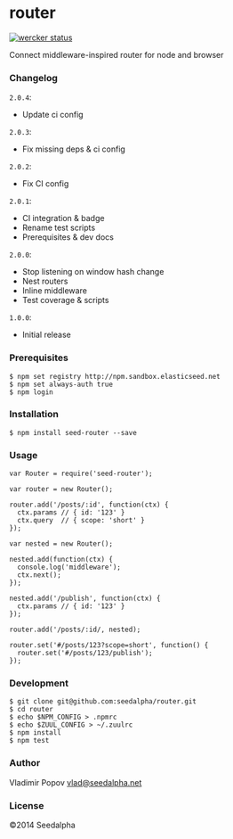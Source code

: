 # router

[![wercker status](https://app.wercker.com/status/e766b9feebfeecff98a41bce0027b60b/m "wercker status")](https://app.wercker.com/project/bykey/e766b9feebfeecff98a41bce0027b60b)

Connect middleware-inspired router for node and browser

### Changelog

`2.0.4`:

- Update ci config

`2.0.3`:

- Fix missing deps & ci config

`2.0.2`:

- Fix CI config

`2.0.1`:

- CI integration & badge
- Rename test scripts
- Prerequisites & dev docs

`2.0.0`:

- Stop listening on window hash change
- Nest routers
- Inline middleware
- Test coverage & scripts

`1.0.0`:

- Initial release


### Prerequisites

    $ npm set registry http://npm.sandbox.elasticseed.net
    $ npm set always-auth true
    $ npm login

### Installation

    $ npm install seed-router --save

### Usage

    var Router = require('seed-router');
    
    var router = new Router();
    
    router.add('/posts/:id', function(ctx) {
      ctx.params // { id: '123' }
      ctx.query  // { scope: 'short' }
    });
    
    var nested = new Router();
    
    nested.add(function(ctx) {
      console.log('middleware');
      ctx.next();
    });
    
    nested.add('/publish', function(ctx) {
      ctx.params // { id: '123' }
    });
    
    router.add('/posts/:id/, nested);
    
    router.set('#/posts/123?scope=short', function() {
      router.set('#/posts/123/publish');
    });
    
### Development

    $ git clone git@github.com:seedalpha/router.git
    $ cd router
    $ echo $NPM_CONFIG > .npmrc
    $ echo $ZUUL_CONFIG > ~/.zuulrc
    $ npm install
    $ npm test

### Author

Vladimir Popov <vlad@seedalpha.net>

### License

©2014 Seedalpha
